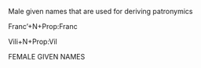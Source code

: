 












Male given names
that are used for deriving patronymics



Francʼ+N+Prop:Franc

Vili+N+Prop:Vil

FEMALE GIVEN NAMES


